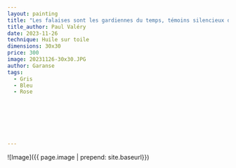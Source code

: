 ```yaml
---
layout: painting
title: "Les falaises sont les gardiennes du temps, témoins silencieux des vents, des vagues et des âmes en quête d'infini."
title_author: Paul Valéry     
date: 2023-11-26 
technique: Huile sur toile
dimensions: 30x30
price: 300
image: 20231126-30x30.JPG
author: Garanse
tags:
  - Gris
  - Bleu
  - Rose
  
  
  
 
  
  
  
---
```

![Image]({{ page.image | prepend: site.baseurl}})

